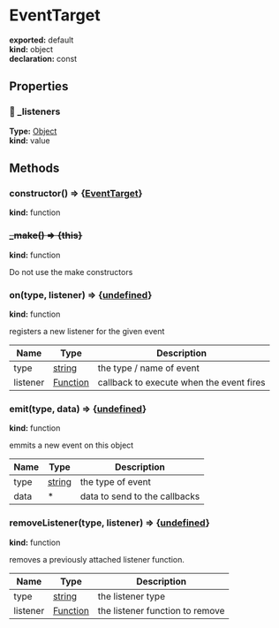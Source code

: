 # EventTarget      
  
**exported:** default      
**kind:** object      
**declaration:** const      
  
  
## Properties      
  
### 🚫 _listeners        
  
**Type:** [Object](https://developer.mozilla.org/en-US/docs/Web/JavaScript/Reference/Global_Objects/Object)        
**kind:** value        
  
  
  
  
## Methods      
  
### constructor() => {[EventTarget](./Module:-core::EventTarget#eventtarget)}        
  
**kind:** function        
  
  
  
  
  
### ~~_make() => {this}~~        
  
**kind:** function        
  
Do not use the make constructors        
  
  
  
### on(type, listener) => {[undefined](https://developer.mozilla.org/en-US/docs/Web/JavaScript/Reference/Global_Objects/undefined)}        
  
**kind:** function        
  
registers a new listener for the given event        
  
| Name | Type | Description |          
|------|------|-------------|          
| type | [string](https://developer.mozilla.org/en-US/docs/Web/JavaScript/Reference/Global_Objects/String) | the type / name of event |          
| listener | [Function](https://developer.mozilla.org/en-US/docs/Web/JavaScript/Reference/Global_Objects/Function/prototype) | callback to execute when the event fires |\n        
  
  
### emit(type, data) => {[undefined](https://developer.mozilla.org/en-US/docs/Web/JavaScript/Reference/Global_Objects/undefined)}        
  
**kind:** function        
  
emmits a new event on this object        
  
| Name | Type | Description |          
|------|------|-------------|          
| type | [string](https://developer.mozilla.org/en-US/docs/Web/JavaScript/Reference/Global_Objects/String) | the type of event |          
| data | * | data to send to the callbacks |\n        
  
  
### removeListener(type, listener) => {[undefined](https://developer.mozilla.org/en-US/docs/Web/JavaScript/Reference/Global_Objects/undefined)}        
  
**kind:** function        
  
removes a previously attached listener function.        
  
| Name | Type | Description |          
|------|------|-------------|          
| type | [string](https://developer.mozilla.org/en-US/docs/Web/JavaScript/Reference/Global_Objects/String) |     the listener type |          
| listener | [Function](https://developer.mozilla.org/en-US/docs/Web/JavaScript/Reference/Global_Objects/Function/prototype) | the listener function to remove |\n        
  
  
